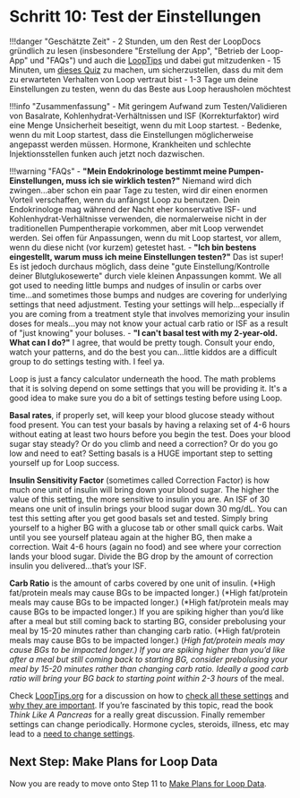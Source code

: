 # Schritt 10: Test der Einstellungen

!!!danger "Geschätzte Zeit"
    - 2 Stunden, um den Rest der LoopDocs gründlich zu lesen (insbesondere "Erstellung der App", "Betrieb der Loop-App" und "FAQs") und auch die [LoopTips](https://kdisimone.github.io/looptips/) und dabei gut mitzudenken
    - 15 Minuten, um [dieses Quiz](https://docs.google.com/forms/d/e/1FAIpQLSfTkL0pWC-x3a5l_I3aJYBSx3xAS7dtkBbQiiLd348H70TTWg/viewform) zu machen, um sicherzustellen, dass du mit dem zu erwarteten Verhalten von Loop vertraut bist
    - 1-3 Tage um deine Einstellungen zu testen, wenn du das Beste aus Loop herausholen möchtest

!!!info "Zusammenfassung"
    - Mit geringem Aufwand zum Testen/Validieren von Basalrate, Kohlenhydrat-Verhältnissen und ISF (Korrekturfaktor) wird eine Menge Unsicherheit beseitigt, wenn du mit Loop startest.
    - Bedenke, wenn du mit Loop startest, dass die Einstellungen möglicherweise angepasst werden müssen. Hormone, Krankheiten und schlechte Injektionsstellen funken auch jetzt noch dazwischen.

!!!warning "FAQs"
    - **"Mein Endokrinologe bestimmt meine Pumpen-Einstellungen, muss ich sie wirklich testen?"** Niemand wird dich zwingen...aber schon ein paar Tage zu testen, wird dir einen enormen Vorteil verschaffen, wenn du anfängst Loop zu benutzen. Dein Endokrinologe mag während der Nacht eher konservative ISF- und Kohlenhydrat-Verhältnisse verwenden, die normalerweise nicht in der traditionellen Pumpentherapie vorkommen, aber mit Loop verwendet werden. Sei offen für Anpassungen, wenn du mit Loop startest, vor allem, wenn du diese nicht (vor kurzem) getestet hast.
    - **"Ich bin bestens eingestellt, warum muss ich meine Einstellungen testen?"** Das ist super! Es ist jedoch durchaus möglich, dass deine "gute Einstellung/Kontrolle deiner Blutglukosewerte" durch viele kleinen Anpassungen kommt. We all got used to needing little bumps and nudges of insulin or carbs over time...and sometimes those bumps and nudges are covering for underlying settings that need adjustment. Testing your settings will help...especially if you are coming from a treatment style that involves memorizing your insulin doses for meals...you may not know your actual carb ratio or ISF as a result of "just knowing" your boluses.
    - **"I can't basal test with my 2-year-old. What can I do?"** I agree, that would be pretty tough. Consult your endo, watch your patterns, and do the best you can...little kiddos are a difficult group to do settings testing with. I feel ya.

Loop is just a fancy calculator underneath the hood. The math problems that it is solving depend on some settings that you will be providing it. It's a good idea to make sure you do a bit of settings testing before using Loop.

**Basal rates**, if properly set, will keep your blood glucose steady without food present. You can test your basals by having a relaxing set of 4-6 hours without eating at least two hours before you begin the test. Does your blood sugar stay steady? Or do you climb and need a correction? Or do you go low and need to eat? Setting basals is a HUGE important step to setting yourself up for Loop success.

**Insulin Sensitivity Factor** (sometimes called Correction Factor) is how much one unit of insulin will bring down your blood sugar. The higher the value of this setting, the more sensitive to insulin you are. An ISF of 30 means one unit of insulin brings your blood sugar down 30 mg/dL. You can test this setting after you get good basals set and tested. Simply bring yourself to a higher BG with a glucose tab or other small quick carbs. Wait until you see yourself plateau again at the higher BG, then make a correction. Wait 4-6 hours (again no food) and see where your correction lands your blood sugar. Divide the BG drop by the amount of correction insulin you delivered...that’s your ISF.

**Carb Ratio** is the amount of carbs covered by one unit of insulin. (*High fat/protein meals may cause BGs to be impacted longer.) (*High fat/protein meals may cause BGs to be impacted longer.) (*High fat/protein meals may cause BGs to be impacted longer.) If you are spiking higher than you’d like after a meal but still coming back to starting BG, consider prebolusing your meal by 15-20 minutes rather than changing carb ratio. (*High fat/protein meals may cause BGs to be impacted longer.) (*High fat/protein meals may cause BGs to be impacted longer.) If you are spiking higher than you’d like after a meal but still coming back to starting BG, consider prebolusing your meal by 15-20 minutes rather than changing carb ratio. Ideally a good carb ratio will bring your BG back to starting point within 2-3 hours* of the meal.

Check [LoopTips.org](https://looptips.org) for a discussion on how to [check all these settings](https://kdisimone.github.io/looptips/settings/settings/) and [why they are important](https://kdisimone.github.io/looptips/settings/overview/). If you’re fascinated by this topic, read the book <i>Think Like A Pancreas</i> for a really great discussion. Finally remember settings can change periodically. Hormone cycles, steroids, illness, etc may lead to a [need to change settings](https://kdisimone.github.io/looptips/settings/adjust/).

## Next Step: Make Plans for Loop Data

Now you are ready to move onto Step 11 to [Make Plans for Loop Data](step11.md).
